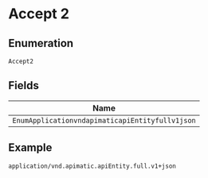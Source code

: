 
# Accept 2

## Enumeration

`Accept2`

## Fields

| Name |
|  --- |
| `EnumApplicationvndapimaticapiEntityfullv1json` |

## Example

```
application/vnd.apimatic.apiEntity.full.v1+json
```

